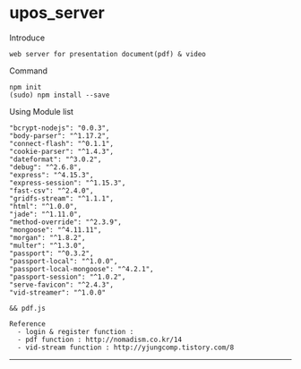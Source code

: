 # upos_server

Introduce

    web server for presentation document(pdf) & video


Command
  
    npm init
    (sudo) npm install --save

Using Module list

    "bcrypt-nodejs": "0.0.3",
    "body-parser": "^1.17.2",
    "connect-flash": "^0.1.1",
    "cookie-parser": "^1.4.3",
    "dateformat": "^3.0.2",
    "debug": "^2.6.8",
    "express": "^4.15.3",
    "express-session": "^1.15.3",
    "fast-csv": "^2.4.0",
    "gridfs-stream": "^1.1.1",
    "html": "^1.0.0",
    "jade": "^1.11.0",
    "method-override": "^2.3.9",
    "mongoose": "^4.11.11",
    "morgan": "^1.8.2",
    "multer": "^1.3.0",
    "passport": "^0.3.2",
    "passport-local": "^1.0.0",
    "passport-local-mongoose": "^4.2.1",
    "passport-session": "^1.0.2",
    "serve-favicon": "^2.4.3",
    "vid-streamer": "^1.0.0"
    
    && pdf.js
    
    Reference
      - login & register function : 
      - pdf function : http://nomadism.co.kr/14
      - vid-stream function : http://yjungcomp.tistory.com/8
      
-------------------------------------------------------

          
